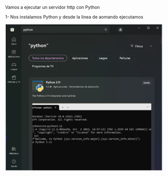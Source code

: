 Vamos a ejecutar un servidor http con Python

1- Nos instalamos Python y desde la linea de aomando ejecutamos

![ScreenShot1](/tema0/Screenshot_1.png)

